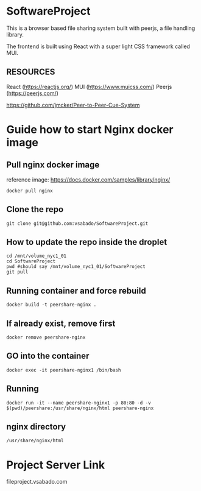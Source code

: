 # SoftwareProject

This is a browser based file sharing system built with peerjs, a file handling library.

The frontend is built using React with a super light CSS framework called MUI. 

## RESOURCES

React (https://reactjs.org/)
MUI (https://www.muicss.com/)
Peerjs (https://peerjs.com/)

https://github.com/jmcker/Peer-to-Peer-Cue-System


# Guide how to start Nginx docker image

## Pull nginx docker image
reference image: https://docs.docker.com/samples/library/nginx/
```
docker pull nginx
```

## Clone the repo
```
git clone git@github.com:vsabado/SoftwareProject.git
```

## How to update the repo inside the droplet
```
cd /mnt/volume_nyc1_01
cd SoftwareProject
pwd #should say /mnt/volume_nyc1_01/SoftwareProject
git pull
```

## Running container and force rebuild
```
docker build -t peershare-nginx .
```

## If already exist, remove first
```
docker remove peershare-nginx
```

## GO into the container
```
docker exec -it peershare-nginx1 /bin/bash
```

## Running
```
docker run -it --name peershare-nginx1 -p 80:80 -d -v $(pwd)/peershare:/usr/share/nginx/html peershare-nginx
```

## nginx directory
```
/usr/share/nginx/html
```


# Project Server Link
fileproject.vsabado.com
